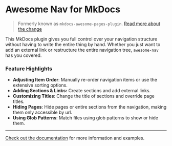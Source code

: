 # Awesome Nav for MkDocs

> Formerly known as `mkdocs-awesome-pages-plugin`. [Read more about the change](https://lukasgeiter.github.io/mkdocs-awesome-nav/migration-v3)

This MkDocs plugin gives you full control over your navigation structure without having to write the entire thing by hand. Whether you just want to add an external link or restructure the entire navigation tree, `awesome-nav` has you covered.

### Feature Highlights

- **Adjusting Item Order**: Manually re-order navigation items or use the extensive sorting options.
- **Adding Sections & Links:** Create sections and add external links.
- **Customizing Titles**: Change the title of sections and override page titles.
- **Hiding Pages**: Hide pages or entire sections from the navigation, making them only accessible by url.
- **Using Glob Patterns**: Match files using glob patterns to show or hide them. 

---

[Check out the documentation](https://lukasgeiter.github.io/mkdocs-awesome-nav) for more information and examples.
